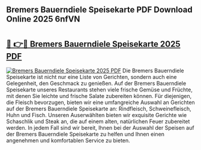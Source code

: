## Bremers Bauerndiele Speisekarte PDF Download Online 2025 6nfVN

# <h2><a href="http://gcbrfty.nevu.top/?p=Bremers+Bauerndiele+Speisekarte">🔗 👉🔴 Bremers Bauerndiele Speisekarte 2025 PDF</a></h2>

[![Bremers Bauerndiele Speisekarte 2025 PDF](https://i.imgur.com/dBaPXMq.png)](http://gcbrfty.nevu.top/?p=Bremers+Bauerndiele+Speisekarte)
Die Bremers Bauerndiele Speisekarte ist nicht nur eine Liste von Gerichten, sondern auch eine Gelegenheit, den Geschmack zu genießen. Auf der Bremers Bauerndiele Speisekarte unseres Restaurants stehen viele frische Gemüse und Früchte, mit denen Sie leichte und frische Salate zubereiten können. Für diejenigen, die Fleisch bevorzugen, bieten wir eine umfangreiche Auswahl an Gerichten auf der Bremers Bauerndiele Speisekarte an: Rindfleisch, Schweinefleisch, Huhn und Fisch. Unseren Auserwählten bieten wir exquisite Gerichte wie Schaschlik und Steak an, die auf einem alten, natürlichen Feuer zubereitet werden. In jedem Fall sind wir bereit, Ihnen bei der Auswahl der Speisen auf der Bremers Bauerndiele Speisekarte zu helfen und Ihnen einen angenehmen und komfortablen Service zu bieten.
